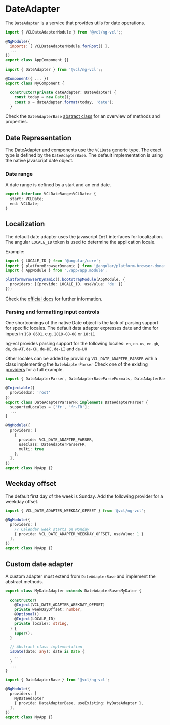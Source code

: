 # DateAdapter

The `DateAdapter` is a service that provides utils for date operations.

```js
import { VCLDateAdapterModule } from '@vcl/ng-vcl';;

@NgModule({
  imports: [ VCLDateAdapterModule.forRoot() ],
  ...
})
export class AppComponent {}
```

```ts
import { DateAdapter } from '@vcl/ng-vcl';;

@Component({ ... })
export class MyComponent {

  constructor(private dateAdapter: DateAdapter) {
    const today = new Date();
    const s = dateAdapter.format(today, 'date');
  }
```

Check the `DateAdapterBase` [abstract class](https://github.com/ng-vcl/ng-vcl/tree/dev/lib/ng-vcl/src/dateadapter/dateadapter-base.ts) for an overview of methods and properties.

## Date Representation

The DateAdapter and components use the `VCLDate` generic type. The exact type is defined by the `DateAdapterBase`.
The default implementation is using the native javascript date object.

### Date range

A date range is defined by a start and an end date.

```ts
export interface VCLDateRange<VCLDate> {
  start: VCLDate;
  end: VCLDate;
}
```

## Localization

The default date adapter uses the javascript `Intl` interfaces for localization.
The angular `LOCALE_ID` token is used to determine the application locale.

Example:

```ts
import { LOCALE_ID } from '@angular/core';
import { platformBrowserDynamic } from '@angular/platform-browser-dynamic';
import { AppModule } from './app/app.module';

platformBrowserDynamic().bootstrapModule(AppModule, {
  providers: [{provide: LOCALE_ID, useValue: 'de' }]
});
```

Check the [official docs](https://angular.io/guide/i18n) for further information.

### Parsing and formatting input controls

One shortcomings of the native Date object is the lack of parsing support for specific locales.
The default data adapter expresses date and time for inputs in `ISO 8601`. e.g. `2019-08-08` or `18:11`

ng-vcl provides parsing support for the following locales: `en`, `en-us`, `en-gb`, `de`, `de-AT`, `de-CH`, `de-DE`, `de-LI` and `de-LU`

Other locales can be added by providing `VCL_DATE_ADAPTER_PARSER` with a class implementing the `DateAdapterParser`
Check one of the existing [providers](https://github.com/ng-vcl/ng-vcl/tree/dev/lib/ng-vcl/src/dateadapter/parsers) for a full example.

```ts
import { DateAdapterParser, DateAdapterBaseParseFormats, DateAdapterBaseDisplayFormats } from '@vcl/ng-vcl';

@Injectable({
  providedIn: 'root'
})
export class DateAdapterParserFR implements DateAdapterParser {
  supportedLocales = ['fr', 'fr-FR'];
  ...
}

@NgModule({
  providers: [
    {
      provide: VCL_DATE_ADAPTER_PARSER,
      useClass: DateAdapterParserFR,
      multi: true
    },
  ],
})
export class MyApp {}
```

## Weekday offset

The default first day of the week is Sunday.
Add the following provider for a weekday offset.

```ts
import { VCL_DATE_ADAPTER_WEEKDAY_OFFSET } from '@vcl/ng-vcl';

@NgModule({
  providers: [
    // Calendar week starts on Monday
    { provide: VCL_DATE_ADAPTER_WEEKDAY_OFFSET, useValue: 1 }
  ],
})
export class MyApp {}
```

## Custom date adapter

A custom adapter must extend from `DateAdapterBase` and implement the abstract methods.

```ts
export class MyDateAdapter extends DateAdapterBase<MyDate> {

  constructor(
    @Inject(VCL_DATE_ADAPTER_WEEKDAY_OFFSET)
    private weekDayOffset: number,
    @Optional()
    @Inject(LOCALE_ID)
    private locale?: string,
  ) {
    super();
  }

  // Abstract class implementation
  isDate(date: any): date is Date {
    ...
  }
  ...
}
```

```ts
import { DateAdapterBase } from '@vcl/ng-vcl';

@NgModule({
  providers: [
    MyDateAdapter
    { provide: DateAdapterBase, useExisting: MyDateAdapter },
  ],
})
export class MyApp {}
```
